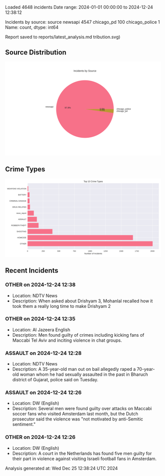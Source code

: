 
Loaded 4648 incidents
Date range: 2024-01-01 00:00:00 to 2024-12-24 12:38:12

Incidents by source:
source
newsapi           4547
chicago_pd         100
chicago_police       1
Name: count, dtype: int64

Report saved to reports/latest_analysis.md
tribution.svg)

## Source Distribution
![Source Distribution](images/source_distribution.svg)

## Crime Types
![Crime Types](images/crime_types.svg)

## Recent Incidents

### OTHER on 2024-12-24 12:38
- Location: NDTV News
- Description: When asked about Drishyam 3, Mohanlal recalled how it took them a really long time to make Drishyam 2


### OTHER on 2024-12-24 12:35
- Location: Al Jazeera English
- Description: Men found guilty of crimes including kicking fans of Maccabi Tel Aviv and inciting violence in chat groups.


### ASSAULT on 2024-12-24 12:28
- Location: NDTV News
- Description: A 35-year-old man out on bail allegedly raped a 70-year-old woman whom he had sexually assaulted in the past in Bharuch district of Gujarat, police said on Tuesday.


### ASSAULT on 2024-12-24 12:26
- Location: DW (English)
- Description: Several men were found guilty over attacks on Maccabi soccer fans who visited Amsterdam last month, but the Dutch prosecutor said the violence was "not motivated by anti-Semitic sentiment."


### OTHER on 2024-12-24 12:26
- Location: DW (English)
- Description: A court in the Netherlands has found five men guilty for their part in violence against visiting Israeli football fans in Amsterdam.

Analysis generated at: Wed Dec 25 12:38:24 UTC 2024
